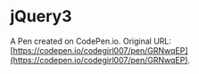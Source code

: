 # jQuery3

A Pen created on CodePen.io. Original URL: [https://codepen.io/codegirl007/pen/GRNwqEP](https://codepen.io/codegirl007/pen/GRNwqEP).


